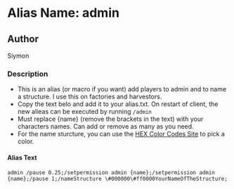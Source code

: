 # Alias Name: admin

## Author

Siymon

### Description

- This is an alias (or macro if you want) add players to admin and to name a structure. I use this on factories and harvestors.
- Copy the text belo and add it to your alias.txt. On restart of client, the new alieas can be executed by running `/admin`
- Must replace {name} (remove the brackets in the text) with your characters names. Can add or remove as many as you need. 
- For the name sturcture, you can use the [HEX Color Codes Site](https://htmlcolorcodes.com/) to pick a color.

#### Alias Text

```swg
admin /pause 0.25;/setpermission admin {name};/setpermission admin {name};/pause 1;/nameStructure \#000000\#ff0000YourNameOfTheStructure;
```
